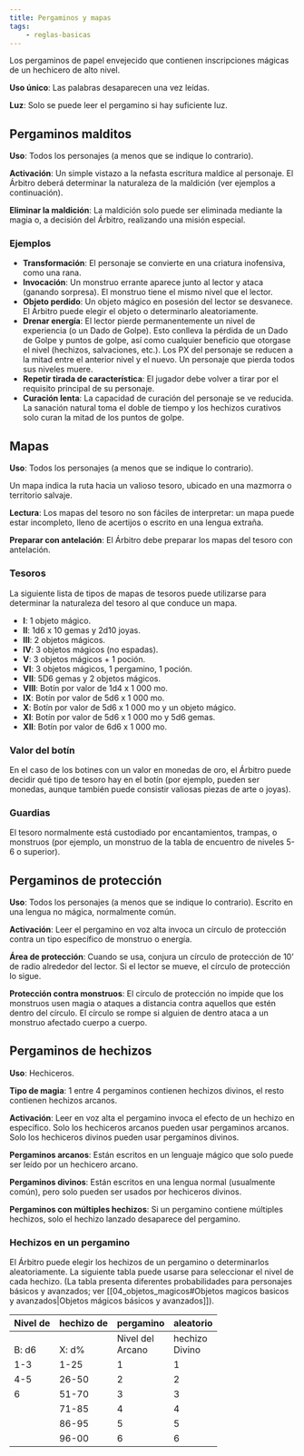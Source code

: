 ```yaml
---
title: Pergaminos y mapas
tags:
    - reglas-basicas
---
```


Los pergaminos de papel envejecido que contienen inscripciones mágicas de un hechicero de alto nivel.

**Uso único**: Las palabras desaparecen una vez leídas.

**Luz**: Solo se puede leer el pergamino si hay suficiente luz.

## Pergaminos malditos
**Uso**: Todos los personajes (a menos que se indique lo contrario).

**Activación**: Un simple vistazo a la nefasta escritura maldice al personaje. El Árbitro deberá determinar la naturaleza de la maldición (ver ejemplos a continuación).

**Eliminar la maldición**: La maldición solo puede ser eliminada mediante la magia o, a decisión del Árbitro, realizando una misión especial.

### Ejemplos
- **Transformación**: El personaje se convierte en una criatura inofensiva, como una rana.
- **Invocación**: Un monstruo errante aparece junto al lector y ataca (ganando sorpresa). El monstruo tiene el mismo nivel que el lector.
- **Objeto perdido**: Un objeto mágico en posesión del lector se desvanece. El Árbitro puede elegir el objeto o determinarlo aleatoriamente.
- **Drenar energía**: El lector pierde permanentemente un nivel de experiencia (o un Dado de Golpe). Esto conlleva la pérdida de un Dado de Golpe y puntos de golpe, así como cualquier beneficio que otorgase el nivel (hechizos, salvaciones, etc.). Los PX del personaje se reducen a la mitad entre el anterior nivel y el nuevo. Un personaje que pierda todos sus niveles muere.
- **Repetir tirada de característica**: El jugador debe volver a tirar por el requisito principal de su personaje.
- **Curación lenta**: La capacidad de curación del personaje se ve reducida. La sanación natural toma el doble de tiempo y los hechizos curativos solo curan la mitad de los puntos de golpe.

## Mapas
**Uso**: Todos los personajes (a menos que se indique lo contrario).

Un mapa indica la ruta hacia un valioso tesoro, ubicado en una mazmorra o territorio salvaje.

**Lectura**: Los mapas del tesoro no son fáciles de interpretar: un mapa puede estar incompleto, lleno de acertijos o escrito en una lengua extraña.

**Preparar con antelación**: El Árbitro debe preparar los mapas del tesoro con antelación.

### Tesoros
La siguiente lista de tipos de mapas de tesoros puede utilizarse para determinar la naturaleza del tesoro al que conduce un mapa.

- **I**: 1 objeto mágico.
- **II**: 1d6 x 10 gemas y 2d10 joyas.
- **III**: 2 objetos mágicos.
- **IV**: 3 objetos mágicos (no espadas).
- **V**: 3 objetos mágicos + 1 poción.
- **VI**: 3 objetos mágicos, 1 pergamino, 1 poción.
- **VII**: 5D6 gemas y 2 objetos mágicos.
- **VIII**: Botín por valor de 1d4 x 1 000 mo.
- **IX**: Botín por valor de 5d6 x 1 000 mo.
- **X**: Botín por valor de 5d6 x 1 000 mo y un objeto mágico.
- **XI**: Botín por valor de 5d6 x 1 000 mo y 5d6 gemas.
- **XII**: Botín por valor de 6d6 x 1 000 mo.

### Valor del botín
En el caso de los botines con un valor en monedas de oro, el Árbitro puede decidir qué tipo de tesoro hay en el botín (por ejemplo, pueden ser monedas, aunque también puede consistir valiosas piezas de arte o joyas).

### Guardias
El tesoro normalmente está custodiado por encantamientos, trampas, o monstruos (por ejemplo, un monstruo de la tabla de encuentro de niveles 5-6 o superior).

## Pergaminos de protección
**Uso**: Todos los personajes (a menos que se indique lo contrario). Escrito en una lengua no mágica, normalmente común.

**Activación**: Leer el pergamino en voz alta invoca un círculo de protección contra un tipo específico de monstruo o energía.

**Área de protección**: Cuando se usa, conjura un círculo de protección de 10’ de radio alrededor del lector. Si el lector se mueve, el círculo de protección lo sigue.

**Protección contra monstruos**: El círculo de protección no impide que los monstruos usen magia o ataques a distancia contra aquellos que estén dentro del círculo. El círculo se rompe si alguien de dentro ataca a un monstruo afectado cuerpo a cuerpo.

## Pergaminos de hechizos
**Uso**: Hechiceros.

**Tipo de magia**: 1 entre 4 pergaminos contienen hechizos divinos, el resto contienen hechizos arcanos.

**Activación**: Leer en voz alta el pergamino invoca el efecto de un hechizo en específico. Solo los hechiceros arcanos pueden usar pergaminos arcanos. Solo los hechiceros divinos pueden usar pergaminos divinos.

**Pergaminos arcanos**: Están escritos en un lenguaje mágico que solo puede ser leído por un hechicero arcano.

**Pergaminos divinos**: Están escritos en una lengua normal (usualmente común), pero solo pueden ser usados por hechiceros divinos.

**Pergaminos con múltiples hechizos**: Si un pergamino contiene múltiples hechizos, solo el hechizo lanzado desaparece del pergamino.

### Hechizos en un pergamino
El Árbitro puede elegir los hechizos de un pergamino o determinarlos aleatoriamente. La siguiente tabla puede usarse para seleccionar el nivel de cada hechizo. (La tabla presenta diferentes probabilidades para personajes básicos y avanzados; ver [[04_objetos_magicos#Objetos magicos basicos y avanzados|Objetos mágicos básicos y avanzados]]).

| Nivel de  | hechizo de | pergamino           | aleatorio         |
| --------- | ---------- | ------------------- | ----------------- |
| <br>B: d6 | <br>X: d%  | Nivel del<br>Arcano | hechizo<br>Divino |
| 1-3       | 1-25       | 1                   | 1                 |
| 4-5       | 26-50      | 2                   | 2                 |
| 6         | 51-70      | 3                   | 3                 |
|           | 71-85      | 4                   | 4                 |
|           | 86-95      | 5                   | 5                 |
|           | 96-00      | 6                   | 6                 |
